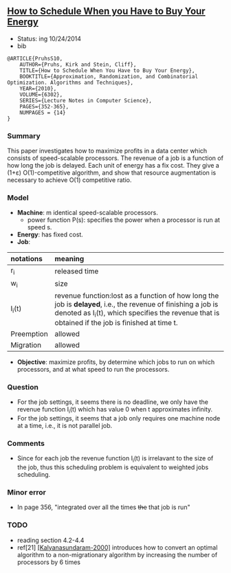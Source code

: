 ## [How to Schedule When you Have to Buy Your Energy](http://link.springer.com/chapter/10.1007%2F978-3-642-15369-3_27#page-1)


- Status: ing 10/24/2014
- bib
```
@ARTICLE{PruhsS10,
    AUTHOR={Pruhs, Kirk and Stein, Cliff},
    TITLE={How to Schedule When You Have to Buy Your Energy},
    BOOKTITLE={Approximation, Randomization, and Combinatorial Optimization. Algorithms and Techniques},
    YEAR={2010},
    VOLUME={6302},
    SERIES={Lecture Notes in Computer Science},
    PAGES={352-365},
    NUMPAGES = {14}
}
```


### Summary
This paper investigates how to maximize profits in a data center which consists of speed-scalable processors. The revenue of a job is a function of how long the job is delayed. Each unit of energy has a fix cost. They give a (1+&epsilon;) O(1)-competitive algorithm, and show that resource augmentation is necessary to achieve O(1) competitive ratio. 

### Model
- **Machine**: m identical speed-scalable processors.
    - power function P(s): specifies the power when a processor is run at speed s.
- **Energy**: has fixed cost.
- **Job**: 

|notations| meaning|
|:--------|:-------|
|r<sub>i</sub>| released time |
|w<sub>i</sub>| size|
|I<sub>i</sub>(t)|revenue function:lost as a function of how long the job is **delayed**, i.e., the revenue of finishing a job is denoted as I<sub>i</sub>(t), which specifies the revenue that is obtained if the job is finished at time t.|
|Preemption | allowed|
|Migration| allowed|

- **Objective**: maximize profits, by determine which jobs to run on which processors, and at what speed to run the processors.


### Question
- For the job settings, it seems there is no deadline, we only have the revenue function  I<sub>i</sub>(t) which has value 0 when t approximates infinity.
- For the job settings, it seems that a job only requires one machine node at a time, i.e., it is not parallel job.

### Comments
- Since for each job the revenue function I<sub>i</sub>(t) is irrelavant to the size of the job, thus this scheduling problem is equivalent to weighted jobs scheduling.

### Minor error
- In page 356, "integrated over all the times ~~the~~ that job is run"

### TODO
- reading section 4.2-4.4
- ref[21] [[Kalyanasundaram-2000]](http://www.sciencedirect.com/science/article/pii/S0196677400911283) introduces how to convert an optimal algorithm to a non-migrationary algorithm by increasing the number of processors by 6 times
